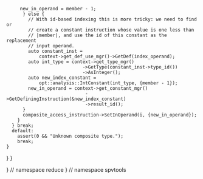          new_in_operand = member - 1;
          } else {
            // With id-based indexing this is more tricky: we need to find or
            // create a constant instruction whose value is one less than
            // |member|, and use the id of this constant as the replacement
            // input operand.
            auto constant_inst =
                context->get_def_use_mgr()->GetDef(index_operand);
            auto int_type = context->get_type_mgr()
                                ->GetType(constant_inst->type_id())
                                ->AsInteger();
            auto new_index_constant =
                opt::analysis::IntConstant(int_type, {member - 1});
            new_in_operand = context->get_constant_mgr()
                                 ->GetDefiningInstruction(&new_index_constant)
                                 ->result_id();
          }
          composite_access_instruction->SetInOperand(i, {new_in_operand});
        }
      } break;
      default:
        assert(0 && "Unknown composite type.");
        break;
    }
  }
}

}  // namespace reduce
}  // namespace spvtools
                                                                                                                                                                                                                                                                                                                                                                                                                                                                                                                                                                                                           